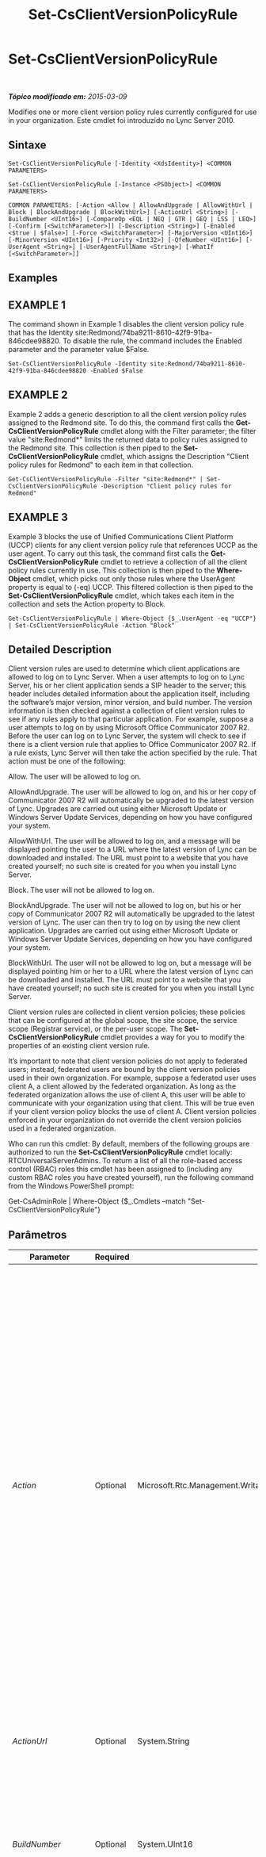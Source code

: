 ﻿---
title: Set-CsClientVersionPolicyRule
TOCTitle: Set-CsClientVersionPolicyRule
ms:assetid: 2e061fa8-bb1a-4382-bb0d-298f81aefb3d
ms:mtpsurl: https://technet.microsoft.com/pt-br/library/Gg425790(v=OCS.15)
ms:contentKeyID: 49306251
ms.date: 05/19/2016
mtps_version: v=OCS.15
ms.translationtype: HT
---

# Set-CsClientVersionPolicyRule

 

_**Tópico modificado em:** 2015-03-09_

Modifies one or more client version policy rules currently configured for use in your organization. Este cmdlet foi introduzido no Lync Server 2010.

## Sintaxe

    Set-CsClientVersionPolicyRule [-Identity <XdsIdentity>] <COMMON PARAMETERS>

    Set-CsClientVersionPolicyRule [-Instance <PSObject>] <COMMON PARAMETERS>

    COMMON PARAMETERS: [-Action <Allow | AllowAndUpgrade | AllowWithUrl | Block | BlockAndUpgrade | BlockWithUrl>] [-ActionUrl <String>] [-BuildNumber <UInt16>] [-CompareOp <EQL | NEQ | GTR | GEQ | LSS | LEQ>] [-Confirm [<SwitchParameter>]] [-Description <String>] [-Enabled <$true | $false>] [-Force <SwitchParameter>] [-MajorVersion <UInt16>] [-MinorVersion <UInt16>] [-Priority <Int32>] [-QfeNumber <UInt16>] [-UserAgent <String>] [-UserAgentFullName <String>] [-WhatIf [<SwitchParameter>]]

## Examples

## EXAMPLE 1

The command shown in Example 1 disables the client version policy rule that has the Identity site:Redmond/74ba9211-8610-42f9-91ba-846cdee98820. To disable the rule, the command includes the Enabled parameter and the parameter value $False.

    Set-CsClientVersionPolicyRule -Identity site:Redmond/74ba9211-8610-42f9-91ba-846cdee98820 -Enabled $False

## EXAMPLE 2

Example 2 adds a generic description to all the client version policy rules assigned to the Redmond site. To do this, the command first calls the **Get-CsClientVersionPolicyRule** cmdlet along with the Filter parameter; the filter value "site:Redmond\*" limits the returned data to policy rules assigned to the Redmond site. This collection is then piped to the **Set-CsClientVersionPolicyRule** cmdlet, which assigns the Description "Client policy rules for Redmond" to each item in that collection.

    Get-CsClientVersionPolicyRule -Filter "site:Redmond*" | Set-CsClientVersionPolicyRule -Description "Client policy rules for Redmond"

## EXAMPLE 3

Example 3 blocks the use of Unified Communications Client Platform (UCCP) clients for any client version policy rule that references UCCP as the user agent. To carry out this task, the command first calls the **Get-CsClientVersionPolicyRule** cmdlet to retrieve a collection of all the client policy rules currently in use. This collection is then piped to the **Where-Object** cmdlet, which picks out only those rules where the UserAgent property is equal to (-eq) UCCP. This filtered collection is then piped to the **Set-CsClientVersionPolicyRule** cmdlet, which takes each item in the collection and sets the Action property to Block.

    Get-CsClientVersionPolicyRule | Where-Object {$_.UserAgent -eq "UCCP"} | Set-CsClientVersionPolicyRule -Action "Block"

## Detailed Description

Client version rules are used to determine which client applications are allowed to log on to Lync Server. When a user attempts to log on to Lync Server, his or her client application sends a SIP header to the server; this header includes detailed information about the application itself, including the software’s major version, minor version, and build number. The version information is then checked against a collection of client version rules to see if any rules apply to that particular application. For example, suppose a user attempts to log on by using Microsoft Office Communicator 2007 R2. Before the user can log on to Lync Server, the system will check to see if there is a client version rule that applies to Office Communicator 2007 R2. If a rule exists, Lync Server will then take the action specified by the rule. That action must be one of the following:

Allow. The user will be allowed to log on.

AllowAndUpgrade. The user will be allowed to log on, and his or her copy of Communicator 2007 R2 will automatically be upgraded to the latest version of Lync. Upgrades are carried out using either Microsoft Update or Windows Server Update Services, depending on how you have configured your system.

AllowWithUrl. The user will be allowed to log on, and a message will be displayed pointing the user to a URL where the latest version of Lync can be downloaded and installed. The URL must point to a website that you have created yourself; no such site is created for you when you install Lync Server.

Block. The user will not be allowed to log on.

BlockAndUpgrade. The user will not be allowed to log on, but his or her copy of Communicator 2007 R2 will automatically be upgraded to the latest version of Lync. The user can then try to log on by using the new client application. Upgrades are carried out using either Microsoft Update or Windows Server Update Services, depending on how you have configured your system.

BlockWithUrl. The user will not be allowed to log on, but a message will be displayed pointing him or her to a URL where the latest version of Lync can be downloaded and installed. The URL must point to a website that you have created yourself; no such site is created for you when you install Lync Server.

Client version rules are collected in client version policies; these policies that can be configured at the global scope, the site scope, the service scope (Registrar service), or the per-user scope. The **Set-CsClientVersionPolicyRule** cmdlet provides a way for you to modify the properties of an existing client version rule.

It’s important to note that client version policies do not apply to federated users; instead, federated users are bound by the client version policies used in their own organization. For example, suppose a federated user uses client A, a client allowed by the federated organization. As long as the federated organization allows the use of client A, this user will be able to communicate with your organization using that client. This will be true even if your client version policy blocks the use of client A. Client version policies enforced in your organization do not override the client version policies used in a federated organization.

Who can run this cmdlet: By default, members of the following groups are authorized to run the **Set-CsClientVersionPolicyRule** cmdlet locally: RTCUniversalServerAdmins. To return a list of all the role-based access control (RBAC) roles this cmdlet has been assigned to (including any custom RBAC roles you have created yourself), run the following command from the Windows PowerShell prompt:

Get-CsAdminRole | Where-Object {$\_.Cmdlets –match "Set-CsClientVersionPolicyRule"}

## Parâmetros


<table>
<colgroup>
<col style="width: 25%" />
<col style="width: 25%" />
<col style="width: 25%" />
<col style="width: 25%" />
</colgroup>
<thead>
<tr class="header">
<th>Parameter</th>
<th>Required</th>
<th>Type</th>
<th>Description</th>
</tr>
</thead>
<tbody>
<tr class="odd">
<td><p><em>Action</em></p></td>
<td><p>Optional</p></td>
<td><p>Microsoft.Rtc.Management.WritableConfig.Policy.ClientVersion.Action</p></td>
<td><p>Action to be taken any time the rule is triggered (that is, any time someone attempts to log on by using the specified software). Valid values are:</p>
<p>Allow. The user will be allowed to log on.</p>
<p>AllowWithUrl. The user will be allowed to log on, and a message will be displayed pointing him or her to a URL where the latest version of Lync can be downloaded and installed.</p>
<p>AllowAndUpgrade. The user will be allowed to log on, and his or her copy of Communicator will automatically be upgraded to the latest version of Lync.</p>
<p>Block. The user will not be allowed to log on.</p>
<p>BlockWithUrl. The user will not be allowed to log on, but a message will be displayed pointing him or her to a URL where the latest version of Lync can be downloaded and installed.</p>
<p>BlockAndUpgrade. The user will not be allowed to log on, but his or her copy of Communicator will automatically be upgraded to the latest version of Lync. The user can then try to log on by using the new client application.</p></td>
</tr>
<tr class="even">
<td><p><em>ActionUrl</em></p></td>
<td><p>Optional</p></td>
<td><p>System.String</p></td>
<td><p>URL where users can download the latest version of Lync. This property is required if the Action is set to BlockWithUrl or AllowWithUrl.</p></td>
</tr>
<tr class="odd">
<td><p><em>BuildNumber</em></p></td>
<td><p>Optional</p></td>
<td><p>System.UInt16</p></td>
<td><p>Build number of the software. For example, if your copy of Communicator is version 2.0.6362.111, then the BuildNumber is 6362. Build numbers represent internal versions of the software during the development process, and help to ensure that you are using the final release version as opposed to a pre-release version.</p></td>
</tr>
<tr class="even">
<td><p><em>CompareOp</em></p></td>
<td><p>Optional</p></td>
<td><p>Microsoft.Rtc.Management.WritableConfig.Policy.ClientVersion.CompareOp</p></td>
<td><p>Comparison operator used to determine if the client software attempting to log on was released before, after, or at the same time as the version specified in the rule. Valid values are:</p>
<p>EQL (equal to)</p>
<p>NEQ (not equal to)</p>
<p>GTR (greater than)</p>
<p>GEQ (greater than or equal to)</p>
<p>LSS (less than)</p>
<p>LEQ (less than or equal to)</p></td>
</tr>
<tr class="odd">
<td><p><em>Confirm</em></p></td>
<td><p>Optional</p></td>
<td><p>System.Management.Automation.SwitchParameter</p></td>
<td><p>Solicita confirmação antes da execução do comando.</p></td>
</tr>
<tr class="even">
<td><p><em>Description</em></p></td>
<td><p>Optional</p></td>
<td><p>System.String</p></td>
<td><p>Enables administrators to provide additional information about the client version rule. For example, the Description might include information about who to contact if you believe the rule should be changed.</p></td>
</tr>
<tr class="odd">
<td><p><em>Enabled</em></p></td>
<td><p>Optional</p></td>
<td><p>System.Boolean</p></td>
<td><p>Indicates whether or not the client version rule is to be used. If the Enabled property is set to False the rule will be ignored any time a user attempts to log on with the specified software. The default value is True.</p></td>
</tr>
<tr class="even">
<td><p><em>Force</em></p></td>
<td><p>Optional</p></td>
<td><p>System.Management.Automation.SwitchParameter</p></td>
<td><p>Suppresses the display of any non-fatal error message that might occur when running the command.</p></td>
</tr>
<tr class="odd">
<td><p><em>Identity</em></p></td>
<td><p>Optional</p></td>
<td><p>Microsoft.Rtc.Management.Xds.XdsIdentity</p></td>
<td><p>Unique identifier for the client version policy rule to be modified. The Identity of a client version rule consists of the scope where the rule has been configured plus a globally unique identifier (GUID). That means that a rule will have an Identity similar to this: site:Redmond/1987d3c2-4544-489d-bbe3-59f79f530a83.</p></td>
</tr>
<tr class="even">
<td><p><em>Instance</em></p></td>
<td><p>Optional</p></td>
<td><p>Rule object</p></td>
<td><p>Permite passar uma referência a um objeto para o cmdlet, em vez de definir valores de parâmetros individuais.</p></td>
</tr>
<tr class="odd">
<td><p><em>MajorVersion</em></p></td>
<td><p>Optional</p></td>
<td><p>System.UInt16</p></td>
<td><p>Major version of the software. For example, if your copy of Communicator is version 2.0.6362.111, then the MajorVersion is 2. Major versions equate to primary releases of the software.</p></td>
</tr>
<tr class="even">
<td><p><em>MinorVersion</em></p></td>
<td><p>Optional</p></td>
<td><p>System.UInt16</p></td>
<td><p>Minor version of the software. For example, if your copy of Communicator is version 2.0.6362.111, then the MinorVersion is 0. Minor versions equate to interim releases of the software.</p></td>
</tr>
<tr class="odd">
<td><p><em>Priority</em></p></td>
<td><p>Optional</p></td>
<td><p>System.Int32</p></td>
<td><p>Relative priority of the rule. Rules are processed in priority order, with the rule with priority 0 being processed first, the rule with priority 1 being processed second, and so on. If you assign a priority already in use, the new rule will use that priority and other rules will be renumbered accordingly.</p></td>
</tr>
<tr class="even">
<td><p><em>QfeNumber</em></p></td>
<td><p>Optional</p></td>
<td><p>System.UInt16</p></td>
<td><p>Quick fix engineering number of the software. For example, if your copy of Communicator is version 2.0.6362.111, then the QfeNumber is 111. QFE numbers represent planned updates to an application that are made available after the software’s official release.</p></td>
</tr>
<tr class="odd">
<td><p><em>UserAgent</em></p></td>
<td><p>Optional</p></td>
<td><p>System.String</p></td>
<td><p>Designator used to identify the software client. For example, OC is the user agent designation for Communicator. The <strong>Get-CsClientVersionConfiguration</strong> cmdlet provides corresponding friendly names for each user agent designation.</p></td>
</tr>
<tr class="even">
<td><p><em>UserAgentFullName</em></p></td>
<td><p>Optional</p></td>
<td><p>System.String</p></td>
<td><p>Enables administrators to provide a friendly name for the user agent. For example, instead of relying on the user agent UCCP to identify the agent administrators might spell the name out in full: Microsoft Unified Communications Client.</p></td>
</tr>
<tr class="odd">
<td><p><em>WhatIf</em></p></td>
<td><p>Optional</p></td>
<td><p>System.Management.Automation.SwitchParameter</p></td>
<td><p>Descreve o que aconteceria se o comando fosse executado sem ser executado de fato.</p></td>
</tr>
</tbody>
</table>


## Input Types

Microsoft.Rtc.Management.WritableConfig.Policy.ClientVersion.Rule object. The **Set-CsClientVersionPolicyRule** cmdlet accepts pipelined instances of the client version rule object.

## Return Types

None. Instead, the **Set-CsClientVersionPolicyRule** cmdlet modifies instances of the Microsoft.Rtc.Management.WritableConfig.Policy.ClientVersion.Rule object.

## Consulte Também

#### Outros Recursos

[Get-CsClientVersionPolicyRule](get-csclientversionpolicyrule.md)  
[New-CsClientVersionPolicyRule](new-csclientversionpolicyrule.md)  
[Set-CsClientVersionPolicyRule](set-csclientversionpolicyrule.md)

